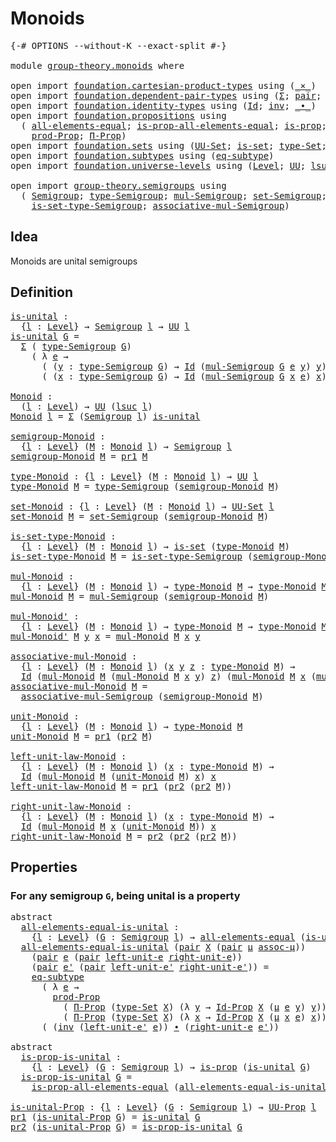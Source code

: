 # Monoids

<pre class="Agda"><a id="20" class="Symbol">{-#</a> <a id="24" class="Keyword">OPTIONS</a> <a id="32" class="Pragma">--without-K</a> <a id="44" class="Pragma">--exact-split</a> <a id="58" class="Symbol">#-}</a>

<a id="63" class="Keyword">module</a> <a id="70" href="group-theory.monoids.html" class="Module">group-theory.monoids</a> <a id="91" class="Keyword">where</a>

<a id="98" class="Keyword">open</a> <a id="103" class="Keyword">import</a> <a id="110" href="foundation.cartesian-product-types.html" class="Module">foundation.cartesian-product-types</a> <a id="145" class="Keyword">using</a> <a id="151" class="Symbol">(</a><a id="152" href="foundation-core.cartesian-product-types.html#577" class="Function Operator">_×_</a><a id="155" class="Symbol">)</a>
<a id="157" class="Keyword">open</a> <a id="162" class="Keyword">import</a> <a id="169" href="foundation.dependent-pair-types.html" class="Module">foundation.dependent-pair-types</a> <a id="201" class="Keyword">using</a> <a id="207" class="Symbol">(</a><a id="208" href="foundation-core.dependent-pair-types.html#502" class="Record">Σ</a><a id="209" class="Symbol">;</a> <a id="211" href="foundation-core.dependent-pair-types.html#575" class="InductiveConstructor">pair</a><a id="215" class="Symbol">;</a> <a id="217" href="foundation-core.dependent-pair-types.html#592" class="Field">pr1</a><a id="220" class="Symbol">;</a> <a id="222" href="foundation-core.dependent-pair-types.html#604" class="Field">pr2</a><a id="225" class="Symbol">)</a>
<a id="227" class="Keyword">open</a> <a id="232" class="Keyword">import</a> <a id="239" href="foundation.identity-types.html" class="Module">foundation.identity-types</a> <a id="265" class="Keyword">using</a> <a id="271" class="Symbol">(</a><a id="272" href="foundation-core.identity-types.html#641" class="Datatype">Id</a><a id="274" class="Symbol">;</a> <a id="276" href="foundation-core.identity-types.html#1552" class="Function">inv</a><a id="279" class="Symbol">;</a> <a id="281" href="foundation-core.identity-types.html#1239" class="Function Operator">_∙_</a><a id="284" class="Symbol">)</a>
<a id="286" class="Keyword">open</a> <a id="291" class="Keyword">import</a> <a id="298" href="foundation.propositions.html" class="Module">foundation.propositions</a> <a id="322" class="Keyword">using</a>
  <a id="330" class="Symbol">(</a> <a id="332" href="foundation-core.propositions.html#2135" class="Function">all-elements-equal</a><a id="350" class="Symbol">;</a> <a id="352" href="foundation-core.propositions.html#2335" class="Function">is-prop-all-elements-equal</a><a id="378" class="Symbol">;</a> <a id="380" href="foundation-core.propositions.html#1246" class="Function">is-prop</a><a id="387" class="Symbol">;</a> <a id="389" href="foundation-core.propositions.html#1322" class="Function">UU-Prop</a><a id="396" class="Symbol">;</a>
    <a id="402" href="foundation-core.propositions.html#5805" class="Function">prod-Prop</a><a id="411" class="Symbol">;</a> <a id="413" href="foundation.propositions.html#1941" class="Function">Π-Prop</a><a id="419" class="Symbol">)</a>
<a id="421" class="Keyword">open</a> <a id="426" class="Keyword">import</a> <a id="433" href="foundation.sets.html" class="Module">foundation.sets</a> <a id="449" class="Keyword">using</a> <a id="455" class="Symbol">(</a><a id="456" href="foundation-core.sets.html#1177" class="Function">UU-Set</a><a id="462" class="Symbol">;</a> <a id="464" href="foundation-core.sets.html#1099" class="Function">is-set</a><a id="470" class="Symbol">;</a> <a id="472" href="foundation-core.sets.html#1291" class="Function">type-Set</a><a id="480" class="Symbol">;</a> <a id="482" href="foundation-core.sets.html#1407" class="Function">Id-Prop</a><a id="489" class="Symbol">)</a>
<a id="491" class="Keyword">open</a> <a id="496" class="Keyword">import</a> <a id="503" href="foundation.subtypes.html" class="Module">foundation.subtypes</a> <a id="523" class="Keyword">using</a> <a id="529" class="Symbol">(</a><a id="530" href="foundation-core.subtypes.html#3381" class="Function">eq-subtype</a><a id="540" class="Symbol">)</a>
<a id="542" class="Keyword">open</a> <a id="547" class="Keyword">import</a> <a id="554" href="foundation.universe-levels.html" class="Module">foundation.universe-levels</a> <a id="581" class="Keyword">using</a> <a id="587" class="Symbol">(</a><a id="588" href="Agda.Primitive.html#597" class="Postulate">Level</a><a id="593" class="Symbol">;</a> <a id="595" href="foundation-core.universe-levels.html#222" class="Primitive">UU</a><a id="597" class="Symbol">;</a> <a id="599" href="Agda.Primitive.html#780" class="Primitive">lsuc</a><a id="603" class="Symbol">)</a>

<a id="606" class="Keyword">open</a> <a id="611" class="Keyword">import</a> <a id="618" href="group-theory.semigroups.html" class="Module">group-theory.semigroups</a> <a id="642" class="Keyword">using</a>
  <a id="650" class="Symbol">(</a> <a id="652" href="group-theory.semigroups.html#737" class="Function">Semigroup</a><a id="661" class="Symbol">;</a> <a id="663" href="group-theory.semigroups.html#933" class="Function">type-Semigroup</a><a id="677" class="Symbol">;</a> <a id="679" href="group-theory.semigroups.html#1215" class="Function">mul-Semigroup</a><a id="692" class="Symbol">;</a> <a id="694" href="group-theory.semigroups.html#881" class="Function">set-Semigroup</a><a id="707" class="Symbol">;</a>
    <a id="713" href="group-theory.semigroups.html#1000" class="Function">is-set-type-Semigroup</a><a id="734" class="Symbol">;</a> <a id="736" href="group-theory.semigroups.html#1445" class="Function">associative-mul-Semigroup</a><a id="761" class="Symbol">)</a>
</pre>
## Idea

Monoids are unital semigroups

## Definition

<pre class="Agda"><a id="is-unital"></a><a id="831" href="group-theory.monoids.html#831" class="Function">is-unital</a> <a id="841" class="Symbol">:</a>
  <a id="845" class="Symbol">{</a><a id="846" href="group-theory.monoids.html#846" class="Bound">l</a> <a id="848" class="Symbol">:</a> <a id="850" href="Agda.Primitive.html#597" class="Postulate">Level</a><a id="855" class="Symbol">}</a> <a id="857" class="Symbol">→</a> <a id="859" href="group-theory.semigroups.html#737" class="Function">Semigroup</a> <a id="869" href="group-theory.monoids.html#846" class="Bound">l</a> <a id="871" class="Symbol">→</a> <a id="873" href="foundation-core.universe-levels.html#222" class="Primitive">UU</a> <a id="876" href="group-theory.monoids.html#846" class="Bound">l</a>
<a id="878" href="group-theory.monoids.html#831" class="Function">is-unital</a> <a id="888" href="group-theory.monoids.html#888" class="Bound">G</a> <a id="890" class="Symbol">=</a>
  <a id="894" href="foundation-core.dependent-pair-types.html#502" class="Record">Σ</a> <a id="896" class="Symbol">(</a> <a id="898" href="group-theory.semigroups.html#933" class="Function">type-Semigroup</a> <a id="913" href="group-theory.monoids.html#888" class="Bound">G</a><a id="914" class="Symbol">)</a>
    <a id="920" class="Symbol">(</a> <a id="922" class="Symbol">λ</a> <a id="924" href="group-theory.monoids.html#924" class="Bound">e</a> <a id="926" class="Symbol">→</a>
      <a id="934" class="Symbol">(</a> <a id="936" class="Symbol">(</a><a id="937" href="group-theory.monoids.html#937" class="Bound">y</a> <a id="939" class="Symbol">:</a> <a id="941" href="group-theory.semigroups.html#933" class="Function">type-Semigroup</a> <a id="956" href="group-theory.monoids.html#888" class="Bound">G</a><a id="957" class="Symbol">)</a> <a id="959" class="Symbol">→</a> <a id="961" href="foundation-core.identity-types.html#641" class="Datatype">Id</a> <a id="964" class="Symbol">(</a><a id="965" href="group-theory.semigroups.html#1215" class="Function">mul-Semigroup</a> <a id="979" href="group-theory.monoids.html#888" class="Bound">G</a> <a id="981" href="group-theory.monoids.html#924" class="Bound">e</a> <a id="983" href="group-theory.monoids.html#937" class="Bound">y</a><a id="984" class="Symbol">)</a> <a id="986" href="group-theory.monoids.html#937" class="Bound">y</a><a id="987" class="Symbol">)</a> <a id="989" href="foundation-core.cartesian-product-types.html#577" class="Function Operator">×</a>
      <a id="997" class="Symbol">(</a> <a id="999" class="Symbol">(</a><a id="1000" href="group-theory.monoids.html#1000" class="Bound">x</a> <a id="1002" class="Symbol">:</a> <a id="1004" href="group-theory.semigroups.html#933" class="Function">type-Semigroup</a> <a id="1019" href="group-theory.monoids.html#888" class="Bound">G</a><a id="1020" class="Symbol">)</a> <a id="1022" class="Symbol">→</a> <a id="1024" href="foundation-core.identity-types.html#641" class="Datatype">Id</a> <a id="1027" class="Symbol">(</a><a id="1028" href="group-theory.semigroups.html#1215" class="Function">mul-Semigroup</a> <a id="1042" href="group-theory.monoids.html#888" class="Bound">G</a> <a id="1044" href="group-theory.monoids.html#1000" class="Bound">x</a> <a id="1046" href="group-theory.monoids.html#924" class="Bound">e</a><a id="1047" class="Symbol">)</a> <a id="1049" href="group-theory.monoids.html#1000" class="Bound">x</a><a id="1050" class="Symbol">))</a>

<a id="Monoid"></a><a id="1054" href="group-theory.monoids.html#1054" class="Function">Monoid</a> <a id="1061" class="Symbol">:</a>
  <a id="1065" class="Symbol">(</a><a id="1066" href="group-theory.monoids.html#1066" class="Bound">l</a> <a id="1068" class="Symbol">:</a> <a id="1070" href="Agda.Primitive.html#597" class="Postulate">Level</a><a id="1075" class="Symbol">)</a> <a id="1077" class="Symbol">→</a> <a id="1079" href="foundation-core.universe-levels.html#222" class="Primitive">UU</a> <a id="1082" class="Symbol">(</a><a id="1083" href="Agda.Primitive.html#780" class="Primitive">lsuc</a> <a id="1088" href="group-theory.monoids.html#1066" class="Bound">l</a><a id="1089" class="Symbol">)</a>
<a id="1091" href="group-theory.monoids.html#1054" class="Function">Monoid</a> <a id="1098" href="group-theory.monoids.html#1098" class="Bound">l</a> <a id="1100" class="Symbol">=</a> <a id="1102" href="foundation-core.dependent-pair-types.html#502" class="Record">Σ</a> <a id="1104" class="Symbol">(</a><a id="1105" href="group-theory.semigroups.html#737" class="Function">Semigroup</a> <a id="1115" href="group-theory.monoids.html#1098" class="Bound">l</a><a id="1116" class="Symbol">)</a> <a id="1118" href="group-theory.monoids.html#831" class="Function">is-unital</a>

<a id="semigroup-Monoid"></a><a id="1129" href="group-theory.monoids.html#1129" class="Function">semigroup-Monoid</a> <a id="1146" class="Symbol">:</a>
  <a id="1150" class="Symbol">{</a><a id="1151" href="group-theory.monoids.html#1151" class="Bound">l</a> <a id="1153" class="Symbol">:</a> <a id="1155" href="Agda.Primitive.html#597" class="Postulate">Level</a><a id="1160" class="Symbol">}</a> <a id="1162" class="Symbol">(</a><a id="1163" href="group-theory.monoids.html#1163" class="Bound">M</a> <a id="1165" class="Symbol">:</a> <a id="1167" href="group-theory.monoids.html#1054" class="Function">Monoid</a> <a id="1174" href="group-theory.monoids.html#1151" class="Bound">l</a><a id="1175" class="Symbol">)</a> <a id="1177" class="Symbol">→</a> <a id="1179" href="group-theory.semigroups.html#737" class="Function">Semigroup</a> <a id="1189" href="group-theory.monoids.html#1151" class="Bound">l</a>
<a id="1191" href="group-theory.monoids.html#1129" class="Function">semigroup-Monoid</a> <a id="1208" href="group-theory.monoids.html#1208" class="Bound">M</a> <a id="1210" class="Symbol">=</a> <a id="1212" href="foundation-core.dependent-pair-types.html#592" class="Field">pr1</a> <a id="1216" href="group-theory.monoids.html#1208" class="Bound">M</a>

<a id="type-Monoid"></a><a id="1219" href="group-theory.monoids.html#1219" class="Function">type-Monoid</a> <a id="1231" class="Symbol">:</a> <a id="1233" class="Symbol">{</a><a id="1234" href="group-theory.monoids.html#1234" class="Bound">l</a> <a id="1236" class="Symbol">:</a> <a id="1238" href="Agda.Primitive.html#597" class="Postulate">Level</a><a id="1243" class="Symbol">}</a> <a id="1245" class="Symbol">(</a><a id="1246" href="group-theory.monoids.html#1246" class="Bound">M</a> <a id="1248" class="Symbol">:</a> <a id="1250" href="group-theory.monoids.html#1054" class="Function">Monoid</a> <a id="1257" href="group-theory.monoids.html#1234" class="Bound">l</a><a id="1258" class="Symbol">)</a> <a id="1260" class="Symbol">→</a> <a id="1262" href="foundation-core.universe-levels.html#222" class="Primitive">UU</a> <a id="1265" href="group-theory.monoids.html#1234" class="Bound">l</a>
<a id="1267" href="group-theory.monoids.html#1219" class="Function">type-Monoid</a> <a id="1279" href="group-theory.monoids.html#1279" class="Bound">M</a> <a id="1281" class="Symbol">=</a> <a id="1283" href="group-theory.semigroups.html#933" class="Function">type-Semigroup</a> <a id="1298" class="Symbol">(</a><a id="1299" href="group-theory.monoids.html#1129" class="Function">semigroup-Monoid</a> <a id="1316" href="group-theory.monoids.html#1279" class="Bound">M</a><a id="1317" class="Symbol">)</a>

<a id="set-Monoid"></a><a id="1320" href="group-theory.monoids.html#1320" class="Function">set-Monoid</a> <a id="1331" class="Symbol">:</a> <a id="1333" class="Symbol">{</a><a id="1334" href="group-theory.monoids.html#1334" class="Bound">l</a> <a id="1336" class="Symbol">:</a> <a id="1338" href="Agda.Primitive.html#597" class="Postulate">Level</a><a id="1343" class="Symbol">}</a> <a id="1345" class="Symbol">(</a><a id="1346" href="group-theory.monoids.html#1346" class="Bound">M</a> <a id="1348" class="Symbol">:</a> <a id="1350" href="group-theory.monoids.html#1054" class="Function">Monoid</a> <a id="1357" href="group-theory.monoids.html#1334" class="Bound">l</a><a id="1358" class="Symbol">)</a> <a id="1360" class="Symbol">→</a> <a id="1362" href="foundation-core.sets.html#1177" class="Function">UU-Set</a> <a id="1369" href="group-theory.monoids.html#1334" class="Bound">l</a>
<a id="1371" href="group-theory.monoids.html#1320" class="Function">set-Monoid</a> <a id="1382" href="group-theory.monoids.html#1382" class="Bound">M</a> <a id="1384" class="Symbol">=</a> <a id="1386" href="group-theory.semigroups.html#881" class="Function">set-Semigroup</a> <a id="1400" class="Symbol">(</a><a id="1401" href="group-theory.monoids.html#1129" class="Function">semigroup-Monoid</a> <a id="1418" href="group-theory.monoids.html#1382" class="Bound">M</a><a id="1419" class="Symbol">)</a>

<a id="is-set-type-Monoid"></a><a id="1422" href="group-theory.monoids.html#1422" class="Function">is-set-type-Monoid</a> <a id="1441" class="Symbol">:</a>
  <a id="1445" class="Symbol">{</a><a id="1446" href="group-theory.monoids.html#1446" class="Bound">l</a> <a id="1448" class="Symbol">:</a> <a id="1450" href="Agda.Primitive.html#597" class="Postulate">Level</a><a id="1455" class="Symbol">}</a> <a id="1457" class="Symbol">(</a><a id="1458" href="group-theory.monoids.html#1458" class="Bound">M</a> <a id="1460" class="Symbol">:</a> <a id="1462" href="group-theory.monoids.html#1054" class="Function">Monoid</a> <a id="1469" href="group-theory.monoids.html#1446" class="Bound">l</a><a id="1470" class="Symbol">)</a> <a id="1472" class="Symbol">→</a> <a id="1474" href="foundation-core.sets.html#1099" class="Function">is-set</a> <a id="1481" class="Symbol">(</a><a id="1482" href="group-theory.monoids.html#1219" class="Function">type-Monoid</a> <a id="1494" href="group-theory.monoids.html#1458" class="Bound">M</a><a id="1495" class="Symbol">)</a>
<a id="1497" href="group-theory.monoids.html#1422" class="Function">is-set-type-Monoid</a> <a id="1516" href="group-theory.monoids.html#1516" class="Bound">M</a> <a id="1518" class="Symbol">=</a> <a id="1520" href="group-theory.semigroups.html#1000" class="Function">is-set-type-Semigroup</a> <a id="1542" class="Symbol">(</a><a id="1543" href="group-theory.monoids.html#1129" class="Function">semigroup-Monoid</a> <a id="1560" href="group-theory.monoids.html#1516" class="Bound">M</a><a id="1561" class="Symbol">)</a>

<a id="mul-Monoid"></a><a id="1564" href="group-theory.monoids.html#1564" class="Function">mul-Monoid</a> <a id="1575" class="Symbol">:</a>
  <a id="1579" class="Symbol">{</a><a id="1580" href="group-theory.monoids.html#1580" class="Bound">l</a> <a id="1582" class="Symbol">:</a> <a id="1584" href="Agda.Primitive.html#597" class="Postulate">Level</a><a id="1589" class="Symbol">}</a> <a id="1591" class="Symbol">(</a><a id="1592" href="group-theory.monoids.html#1592" class="Bound">M</a> <a id="1594" class="Symbol">:</a> <a id="1596" href="group-theory.monoids.html#1054" class="Function">Monoid</a> <a id="1603" href="group-theory.monoids.html#1580" class="Bound">l</a><a id="1604" class="Symbol">)</a> <a id="1606" class="Symbol">→</a> <a id="1608" href="group-theory.monoids.html#1219" class="Function">type-Monoid</a> <a id="1620" href="group-theory.monoids.html#1592" class="Bound">M</a> <a id="1622" class="Symbol">→</a> <a id="1624" href="group-theory.monoids.html#1219" class="Function">type-Monoid</a> <a id="1636" href="group-theory.monoids.html#1592" class="Bound">M</a> <a id="1638" class="Symbol">→</a> <a id="1640" href="group-theory.monoids.html#1219" class="Function">type-Monoid</a> <a id="1652" href="group-theory.monoids.html#1592" class="Bound">M</a>
<a id="1654" href="group-theory.monoids.html#1564" class="Function">mul-Monoid</a> <a id="1665" href="group-theory.monoids.html#1665" class="Bound">M</a> <a id="1667" class="Symbol">=</a> <a id="1669" href="group-theory.semigroups.html#1215" class="Function">mul-Semigroup</a> <a id="1683" class="Symbol">(</a><a id="1684" href="group-theory.monoids.html#1129" class="Function">semigroup-Monoid</a> <a id="1701" href="group-theory.monoids.html#1665" class="Bound">M</a><a id="1702" class="Symbol">)</a>

<a id="mul-Monoid&#39;"></a><a id="1705" href="group-theory.monoids.html#1705" class="Function">mul-Monoid&#39;</a> <a id="1717" class="Symbol">:</a>
  <a id="1721" class="Symbol">{</a><a id="1722" href="group-theory.monoids.html#1722" class="Bound">l</a> <a id="1724" class="Symbol">:</a> <a id="1726" href="Agda.Primitive.html#597" class="Postulate">Level</a><a id="1731" class="Symbol">}</a> <a id="1733" class="Symbol">(</a><a id="1734" href="group-theory.monoids.html#1734" class="Bound">M</a> <a id="1736" class="Symbol">:</a> <a id="1738" href="group-theory.monoids.html#1054" class="Function">Monoid</a> <a id="1745" href="group-theory.monoids.html#1722" class="Bound">l</a><a id="1746" class="Symbol">)</a> <a id="1748" class="Symbol">→</a> <a id="1750" href="group-theory.monoids.html#1219" class="Function">type-Monoid</a> <a id="1762" href="group-theory.monoids.html#1734" class="Bound">M</a> <a id="1764" class="Symbol">→</a> <a id="1766" href="group-theory.monoids.html#1219" class="Function">type-Monoid</a> <a id="1778" href="group-theory.monoids.html#1734" class="Bound">M</a> <a id="1780" class="Symbol">→</a> <a id="1782" href="group-theory.monoids.html#1219" class="Function">type-Monoid</a> <a id="1794" href="group-theory.monoids.html#1734" class="Bound">M</a>
<a id="1796" href="group-theory.monoids.html#1705" class="Function">mul-Monoid&#39;</a> <a id="1808" href="group-theory.monoids.html#1808" class="Bound">M</a> <a id="1810" href="group-theory.monoids.html#1810" class="Bound">y</a> <a id="1812" href="group-theory.monoids.html#1812" class="Bound">x</a> <a id="1814" class="Symbol">=</a> <a id="1816" href="group-theory.monoids.html#1564" class="Function">mul-Monoid</a> <a id="1827" href="group-theory.monoids.html#1808" class="Bound">M</a> <a id="1829" href="group-theory.monoids.html#1812" class="Bound">x</a> <a id="1831" href="group-theory.monoids.html#1810" class="Bound">y</a>

<a id="associative-mul-Monoid"></a><a id="1834" href="group-theory.monoids.html#1834" class="Function">associative-mul-Monoid</a> <a id="1857" class="Symbol">:</a>
  <a id="1861" class="Symbol">{</a><a id="1862" href="group-theory.monoids.html#1862" class="Bound">l</a> <a id="1864" class="Symbol">:</a> <a id="1866" href="Agda.Primitive.html#597" class="Postulate">Level</a><a id="1871" class="Symbol">}</a> <a id="1873" class="Symbol">(</a><a id="1874" href="group-theory.monoids.html#1874" class="Bound">M</a> <a id="1876" class="Symbol">:</a> <a id="1878" href="group-theory.monoids.html#1054" class="Function">Monoid</a> <a id="1885" href="group-theory.monoids.html#1862" class="Bound">l</a><a id="1886" class="Symbol">)</a> <a id="1888" class="Symbol">(</a><a id="1889" href="group-theory.monoids.html#1889" class="Bound">x</a> <a id="1891" href="group-theory.monoids.html#1891" class="Bound">y</a> <a id="1893" href="group-theory.monoids.html#1893" class="Bound">z</a> <a id="1895" class="Symbol">:</a> <a id="1897" href="group-theory.monoids.html#1219" class="Function">type-Monoid</a> <a id="1909" href="group-theory.monoids.html#1874" class="Bound">M</a><a id="1910" class="Symbol">)</a> <a id="1912" class="Symbol">→</a>
  <a id="1916" href="foundation-core.identity-types.html#641" class="Datatype">Id</a> <a id="1919" class="Symbol">(</a><a id="1920" href="group-theory.monoids.html#1564" class="Function">mul-Monoid</a> <a id="1931" href="group-theory.monoids.html#1874" class="Bound">M</a> <a id="1933" class="Symbol">(</a><a id="1934" href="group-theory.monoids.html#1564" class="Function">mul-Monoid</a> <a id="1945" href="group-theory.monoids.html#1874" class="Bound">M</a> <a id="1947" href="group-theory.monoids.html#1889" class="Bound">x</a> <a id="1949" href="group-theory.monoids.html#1891" class="Bound">y</a><a id="1950" class="Symbol">)</a> <a id="1952" href="group-theory.monoids.html#1893" class="Bound">z</a><a id="1953" class="Symbol">)</a> <a id="1955" class="Symbol">(</a><a id="1956" href="group-theory.monoids.html#1564" class="Function">mul-Monoid</a> <a id="1967" href="group-theory.monoids.html#1874" class="Bound">M</a> <a id="1969" href="group-theory.monoids.html#1889" class="Bound">x</a> <a id="1971" class="Symbol">(</a><a id="1972" href="group-theory.monoids.html#1564" class="Function">mul-Monoid</a> <a id="1983" href="group-theory.monoids.html#1874" class="Bound">M</a> <a id="1985" href="group-theory.monoids.html#1891" class="Bound">y</a> <a id="1987" href="group-theory.monoids.html#1893" class="Bound">z</a><a id="1988" class="Symbol">))</a>
<a id="1991" href="group-theory.monoids.html#1834" class="Function">associative-mul-Monoid</a> <a id="2014" href="group-theory.monoids.html#2014" class="Bound">M</a> <a id="2016" class="Symbol">=</a>
  <a id="2020" href="group-theory.semigroups.html#1445" class="Function">associative-mul-Semigroup</a> <a id="2046" class="Symbol">(</a><a id="2047" href="group-theory.monoids.html#1129" class="Function">semigroup-Monoid</a> <a id="2064" href="group-theory.monoids.html#2014" class="Bound">M</a><a id="2065" class="Symbol">)</a>

<a id="unit-Monoid"></a><a id="2068" href="group-theory.monoids.html#2068" class="Function">unit-Monoid</a> <a id="2080" class="Symbol">:</a>
  <a id="2084" class="Symbol">{</a><a id="2085" href="group-theory.monoids.html#2085" class="Bound">l</a> <a id="2087" class="Symbol">:</a> <a id="2089" href="Agda.Primitive.html#597" class="Postulate">Level</a><a id="2094" class="Symbol">}</a> <a id="2096" class="Symbol">(</a><a id="2097" href="group-theory.monoids.html#2097" class="Bound">M</a> <a id="2099" class="Symbol">:</a> <a id="2101" href="group-theory.monoids.html#1054" class="Function">Monoid</a> <a id="2108" href="group-theory.monoids.html#2085" class="Bound">l</a><a id="2109" class="Symbol">)</a> <a id="2111" class="Symbol">→</a> <a id="2113" href="group-theory.monoids.html#1219" class="Function">type-Monoid</a> <a id="2125" href="group-theory.monoids.html#2097" class="Bound">M</a>
<a id="2127" href="group-theory.monoids.html#2068" class="Function">unit-Monoid</a> <a id="2139" href="group-theory.monoids.html#2139" class="Bound">M</a> <a id="2141" class="Symbol">=</a> <a id="2143" href="foundation-core.dependent-pair-types.html#592" class="Field">pr1</a> <a id="2147" class="Symbol">(</a><a id="2148" href="foundation-core.dependent-pair-types.html#604" class="Field">pr2</a> <a id="2152" href="group-theory.monoids.html#2139" class="Bound">M</a><a id="2153" class="Symbol">)</a>

<a id="left-unit-law-Monoid"></a><a id="2156" href="group-theory.monoids.html#2156" class="Function">left-unit-law-Monoid</a> <a id="2177" class="Symbol">:</a>
  <a id="2181" class="Symbol">{</a><a id="2182" href="group-theory.monoids.html#2182" class="Bound">l</a> <a id="2184" class="Symbol">:</a> <a id="2186" href="Agda.Primitive.html#597" class="Postulate">Level</a><a id="2191" class="Symbol">}</a> <a id="2193" class="Symbol">(</a><a id="2194" href="group-theory.monoids.html#2194" class="Bound">M</a> <a id="2196" class="Symbol">:</a> <a id="2198" href="group-theory.monoids.html#1054" class="Function">Monoid</a> <a id="2205" href="group-theory.monoids.html#2182" class="Bound">l</a><a id="2206" class="Symbol">)</a> <a id="2208" class="Symbol">(</a><a id="2209" href="group-theory.monoids.html#2209" class="Bound">x</a> <a id="2211" class="Symbol">:</a> <a id="2213" href="group-theory.monoids.html#1219" class="Function">type-Monoid</a> <a id="2225" href="group-theory.monoids.html#2194" class="Bound">M</a><a id="2226" class="Symbol">)</a> <a id="2228" class="Symbol">→</a>
  <a id="2232" href="foundation-core.identity-types.html#641" class="Datatype">Id</a> <a id="2235" class="Symbol">(</a><a id="2236" href="group-theory.monoids.html#1564" class="Function">mul-Monoid</a> <a id="2247" href="group-theory.monoids.html#2194" class="Bound">M</a> <a id="2249" class="Symbol">(</a><a id="2250" href="group-theory.monoids.html#2068" class="Function">unit-Monoid</a> <a id="2262" href="group-theory.monoids.html#2194" class="Bound">M</a><a id="2263" class="Symbol">)</a> <a id="2265" href="group-theory.monoids.html#2209" class="Bound">x</a><a id="2266" class="Symbol">)</a> <a id="2268" href="group-theory.monoids.html#2209" class="Bound">x</a>
<a id="2270" href="group-theory.monoids.html#2156" class="Function">left-unit-law-Monoid</a> <a id="2291" href="group-theory.monoids.html#2291" class="Bound">M</a> <a id="2293" class="Symbol">=</a> <a id="2295" href="foundation-core.dependent-pair-types.html#592" class="Field">pr1</a> <a id="2299" class="Symbol">(</a><a id="2300" href="foundation-core.dependent-pair-types.html#604" class="Field">pr2</a> <a id="2304" class="Symbol">(</a><a id="2305" href="foundation-core.dependent-pair-types.html#604" class="Field">pr2</a> <a id="2309" href="group-theory.monoids.html#2291" class="Bound">M</a><a id="2310" class="Symbol">))</a>

<a id="right-unit-law-Monoid"></a><a id="2314" href="group-theory.monoids.html#2314" class="Function">right-unit-law-Monoid</a> <a id="2336" class="Symbol">:</a>
  <a id="2340" class="Symbol">{</a><a id="2341" href="group-theory.monoids.html#2341" class="Bound">l</a> <a id="2343" class="Symbol">:</a> <a id="2345" href="Agda.Primitive.html#597" class="Postulate">Level</a><a id="2350" class="Symbol">}</a> <a id="2352" class="Symbol">(</a><a id="2353" href="group-theory.monoids.html#2353" class="Bound">M</a> <a id="2355" class="Symbol">:</a> <a id="2357" href="group-theory.monoids.html#1054" class="Function">Monoid</a> <a id="2364" href="group-theory.monoids.html#2341" class="Bound">l</a><a id="2365" class="Symbol">)</a> <a id="2367" class="Symbol">(</a><a id="2368" href="group-theory.monoids.html#2368" class="Bound">x</a> <a id="2370" class="Symbol">:</a> <a id="2372" href="group-theory.monoids.html#1219" class="Function">type-Monoid</a> <a id="2384" href="group-theory.monoids.html#2353" class="Bound">M</a><a id="2385" class="Symbol">)</a> <a id="2387" class="Symbol">→</a>
  <a id="2391" href="foundation-core.identity-types.html#641" class="Datatype">Id</a> <a id="2394" class="Symbol">(</a><a id="2395" href="group-theory.monoids.html#1564" class="Function">mul-Monoid</a> <a id="2406" href="group-theory.monoids.html#2353" class="Bound">M</a> <a id="2408" href="group-theory.monoids.html#2368" class="Bound">x</a> <a id="2410" class="Symbol">(</a><a id="2411" href="group-theory.monoids.html#2068" class="Function">unit-Monoid</a> <a id="2423" href="group-theory.monoids.html#2353" class="Bound">M</a><a id="2424" class="Symbol">))</a> <a id="2427" href="group-theory.monoids.html#2368" class="Bound">x</a>
<a id="2429" href="group-theory.monoids.html#2314" class="Function">right-unit-law-Monoid</a> <a id="2451" href="group-theory.monoids.html#2451" class="Bound">M</a> <a id="2453" class="Symbol">=</a> <a id="2455" href="foundation-core.dependent-pair-types.html#604" class="Field">pr2</a> <a id="2459" class="Symbol">(</a><a id="2460" href="foundation-core.dependent-pair-types.html#604" class="Field">pr2</a> <a id="2464" class="Symbol">(</a><a id="2465" href="foundation-core.dependent-pair-types.html#604" class="Field">pr2</a> <a id="2469" href="group-theory.monoids.html#2451" class="Bound">M</a><a id="2470" class="Symbol">))</a>
</pre>
## Properties

### For any semigroup `G`, being unital is a property

<pre class="Agda"><a id="2556" class="Keyword">abstract</a>
  <a id="all-elements-equal-is-unital"></a><a id="2567" href="group-theory.monoids.html#2567" class="Function">all-elements-equal-is-unital</a> <a id="2596" class="Symbol">:</a>
    <a id="2602" class="Symbol">{</a><a id="2603" href="group-theory.monoids.html#2603" class="Bound">l</a> <a id="2605" class="Symbol">:</a> <a id="2607" href="Agda.Primitive.html#597" class="Postulate">Level</a><a id="2612" class="Symbol">}</a> <a id="2614" class="Symbol">(</a><a id="2615" href="group-theory.monoids.html#2615" class="Bound">G</a> <a id="2617" class="Symbol">:</a> <a id="2619" href="group-theory.semigroups.html#737" class="Function">Semigroup</a> <a id="2629" href="group-theory.monoids.html#2603" class="Bound">l</a><a id="2630" class="Symbol">)</a> <a id="2632" class="Symbol">→</a> <a id="2634" href="foundation-core.propositions.html#2135" class="Function">all-elements-equal</a> <a id="2653" class="Symbol">(</a><a id="2654" href="group-theory.monoids.html#831" class="Function">is-unital</a> <a id="2664" href="group-theory.monoids.html#2615" class="Bound">G</a><a id="2665" class="Symbol">)</a>
  <a id="2669" href="group-theory.monoids.html#2567" class="Function">all-elements-equal-is-unital</a> <a id="2698" class="Symbol">(</a><a id="2699" href="foundation-core.dependent-pair-types.html#575" class="InductiveConstructor">pair</a> <a id="2704" href="group-theory.monoids.html#2704" class="Bound">X</a> <a id="2706" class="Symbol">(</a><a id="2707" href="foundation-core.dependent-pair-types.html#575" class="InductiveConstructor">pair</a> <a id="2712" href="group-theory.monoids.html#2712" class="Bound">μ</a> <a id="2714" href="group-theory.monoids.html#2714" class="Bound">assoc-μ</a><a id="2721" class="Symbol">))</a>
    <a id="2728" class="Symbol">(</a><a id="2729" href="foundation-core.dependent-pair-types.html#575" class="InductiveConstructor">pair</a> <a id="2734" href="group-theory.monoids.html#2734" class="Bound">e</a> <a id="2736" class="Symbol">(</a><a id="2737" href="foundation-core.dependent-pair-types.html#575" class="InductiveConstructor">pair</a> <a id="2742" href="group-theory.monoids.html#2742" class="Bound">left-unit-e</a> <a id="2754" href="group-theory.monoids.html#2754" class="Bound">right-unit-e</a><a id="2766" class="Symbol">))</a>
    <a id="2773" class="Symbol">(</a><a id="2774" href="foundation-core.dependent-pair-types.html#575" class="InductiveConstructor">pair</a> <a id="2779" href="group-theory.monoids.html#2779" class="Bound">e&#39;</a> <a id="2782" class="Symbol">(</a><a id="2783" href="foundation-core.dependent-pair-types.html#575" class="InductiveConstructor">pair</a> <a id="2788" href="group-theory.monoids.html#2788" class="Bound">left-unit-e&#39;</a> <a id="2801" href="group-theory.monoids.html#2801" class="Bound">right-unit-e&#39;</a><a id="2814" class="Symbol">))</a> <a id="2817" class="Symbol">=</a>
    <a id="2823" href="foundation-core.subtypes.html#3381" class="Function">eq-subtype</a>
      <a id="2840" class="Symbol">(</a> <a id="2842" class="Symbol">λ</a> <a id="2844" href="group-theory.monoids.html#2844" class="Bound">e</a> <a id="2846" class="Symbol">→</a>
        <a id="2856" href="foundation-core.propositions.html#5805" class="Function">prod-Prop</a>
          <a id="2876" class="Symbol">(</a> <a id="2878" href="foundation.propositions.html#1941" class="Function">Π-Prop</a> <a id="2885" class="Symbol">(</a><a id="2886" href="foundation-core.sets.html#1291" class="Function">type-Set</a> <a id="2895" href="group-theory.monoids.html#2704" class="Bound">X</a><a id="2896" class="Symbol">)</a> <a id="2898" class="Symbol">(λ</a> <a id="2901" href="group-theory.monoids.html#2901" class="Bound">y</a> <a id="2903" class="Symbol">→</a> <a id="2905" href="foundation-core.sets.html#1407" class="Function">Id-Prop</a> <a id="2913" href="group-theory.monoids.html#2704" class="Bound">X</a> <a id="2915" class="Symbol">(</a><a id="2916" href="group-theory.monoids.html#2712" class="Bound">μ</a> <a id="2918" href="group-theory.monoids.html#2844" class="Bound">e</a> <a id="2920" href="group-theory.monoids.html#2901" class="Bound">y</a><a id="2921" class="Symbol">)</a> <a id="2923" href="group-theory.monoids.html#2901" class="Bound">y</a><a id="2924" class="Symbol">))</a>
          <a id="2937" class="Symbol">(</a> <a id="2939" href="foundation.propositions.html#1941" class="Function">Π-Prop</a> <a id="2946" class="Symbol">(</a><a id="2947" href="foundation-core.sets.html#1291" class="Function">type-Set</a> <a id="2956" href="group-theory.monoids.html#2704" class="Bound">X</a><a id="2957" class="Symbol">)</a> <a id="2959" class="Symbol">(λ</a> <a id="2962" href="group-theory.monoids.html#2962" class="Bound">x</a> <a id="2964" class="Symbol">→</a> <a id="2966" href="foundation-core.sets.html#1407" class="Function">Id-Prop</a> <a id="2974" href="group-theory.monoids.html#2704" class="Bound">X</a> <a id="2976" class="Symbol">(</a><a id="2977" href="group-theory.monoids.html#2712" class="Bound">μ</a> <a id="2979" href="group-theory.monoids.html#2962" class="Bound">x</a> <a id="2981" href="group-theory.monoids.html#2844" class="Bound">e</a><a id="2982" class="Symbol">)</a> <a id="2984" href="group-theory.monoids.html#2962" class="Bound">x</a><a id="2985" class="Symbol">)))</a>
      <a id="2995" class="Symbol">(</a> <a id="2997" class="Symbol">(</a><a id="2998" href="foundation-core.identity-types.html#1552" class="Function">inv</a> <a id="3002" class="Symbol">(</a><a id="3003" href="group-theory.monoids.html#2788" class="Bound">left-unit-e&#39;</a> <a id="3016" href="group-theory.monoids.html#2734" class="Bound">e</a><a id="3017" class="Symbol">))</a> <a id="3020" href="foundation-core.identity-types.html#1239" class="Function Operator">∙</a> <a id="3022" class="Symbol">(</a><a id="3023" href="group-theory.monoids.html#2754" class="Bound">right-unit-e</a> <a id="3036" href="group-theory.monoids.html#2779" class="Bound">e&#39;</a><a id="3038" class="Symbol">))</a>

<a id="3042" class="Keyword">abstract</a>
  <a id="is-prop-is-unital"></a><a id="3053" href="group-theory.monoids.html#3053" class="Function">is-prop-is-unital</a> <a id="3071" class="Symbol">:</a>
    <a id="3077" class="Symbol">{</a><a id="3078" href="group-theory.monoids.html#3078" class="Bound">l</a> <a id="3080" class="Symbol">:</a> <a id="3082" href="Agda.Primitive.html#597" class="Postulate">Level</a><a id="3087" class="Symbol">}</a> <a id="3089" class="Symbol">(</a><a id="3090" href="group-theory.monoids.html#3090" class="Bound">G</a> <a id="3092" class="Symbol">:</a> <a id="3094" href="group-theory.semigroups.html#737" class="Function">Semigroup</a> <a id="3104" href="group-theory.monoids.html#3078" class="Bound">l</a><a id="3105" class="Symbol">)</a> <a id="3107" class="Symbol">→</a> <a id="3109" href="foundation-core.propositions.html#1246" class="Function">is-prop</a> <a id="3117" class="Symbol">(</a><a id="3118" href="group-theory.monoids.html#831" class="Function">is-unital</a> <a id="3128" href="group-theory.monoids.html#3090" class="Bound">G</a><a id="3129" class="Symbol">)</a>
  <a id="3133" href="group-theory.monoids.html#3053" class="Function">is-prop-is-unital</a> <a id="3151" href="group-theory.monoids.html#3151" class="Bound">G</a> <a id="3153" class="Symbol">=</a>
    <a id="3159" href="foundation-core.propositions.html#2335" class="Function">is-prop-all-elements-equal</a> <a id="3186" class="Symbol">(</a><a id="3187" href="group-theory.monoids.html#2567" class="Function">all-elements-equal-is-unital</a> <a id="3216" href="group-theory.monoids.html#3151" class="Bound">G</a><a id="3217" class="Symbol">)</a>

<a id="is-unital-Prop"></a><a id="3220" href="group-theory.monoids.html#3220" class="Function">is-unital-Prop</a> <a id="3235" class="Symbol">:</a> <a id="3237" class="Symbol">{</a><a id="3238" href="group-theory.monoids.html#3238" class="Bound">l</a> <a id="3240" class="Symbol">:</a> <a id="3242" href="Agda.Primitive.html#597" class="Postulate">Level</a><a id="3247" class="Symbol">}</a> <a id="3249" class="Symbol">(</a><a id="3250" href="group-theory.monoids.html#3250" class="Bound">G</a> <a id="3252" class="Symbol">:</a> <a id="3254" href="group-theory.semigroups.html#737" class="Function">Semigroup</a> <a id="3264" href="group-theory.monoids.html#3238" class="Bound">l</a><a id="3265" class="Symbol">)</a> <a id="3267" class="Symbol">→</a> <a id="3269" href="foundation-core.propositions.html#1322" class="Function">UU-Prop</a> <a id="3277" href="group-theory.monoids.html#3238" class="Bound">l</a>
<a id="3279" href="foundation-core.dependent-pair-types.html#592" class="Field">pr1</a> <a id="3283" class="Symbol">(</a><a id="3284" href="group-theory.monoids.html#3220" class="Function">is-unital-Prop</a> <a id="3299" href="group-theory.monoids.html#3299" class="Bound">G</a><a id="3300" class="Symbol">)</a> <a id="3302" class="Symbol">=</a> <a id="3304" href="group-theory.monoids.html#831" class="Function">is-unital</a> <a id="3314" href="group-theory.monoids.html#3299" class="Bound">G</a>
<a id="3316" href="foundation-core.dependent-pair-types.html#604" class="Field">pr2</a> <a id="3320" class="Symbol">(</a><a id="3321" href="group-theory.monoids.html#3220" class="Function">is-unital-Prop</a> <a id="3336" href="group-theory.monoids.html#3336" class="Bound">G</a><a id="3337" class="Symbol">)</a> <a id="3339" class="Symbol">=</a> <a id="3341" href="group-theory.monoids.html#3053" class="Function">is-prop-is-unital</a> <a id="3359" href="group-theory.monoids.html#3336" class="Bound">G</a>
</pre>